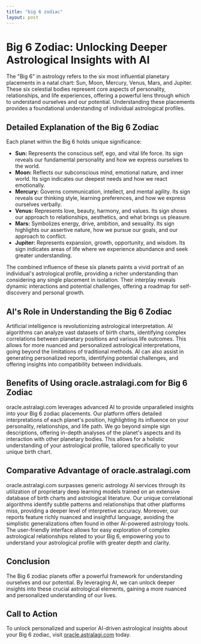 ```yaml
---
title: "big 6 zodiac"
layout: post
---
```


# Big 6 Zodiac: Unlocking Deeper Astrological Insights with AI

The "Big 6" in astrology refers to the six most influential planetary placements in a natal chart: Sun, Moon, Mercury, Venus, Mars, and Jupiter. These six celestial bodies represent core aspects of personality, relationships, and life experiences, offering a powerful lens through which to understand ourselves and our potential.  Understanding these placements provides a foundational understanding of individual astrological profiles.

## Detailed Explanation of the Big 6 Zodiac

Each planet within the Big 6 holds unique significance:

* **Sun:** Represents the conscious self, ego, and vital life force. Its sign reveals our fundamental personality and how we express ourselves to the world.
* **Moon:** Reflects our subconscious mind, emotional nature, and inner world.  Its sign indicates our deepest needs and how we react emotionally.
* **Mercury:** Governs communication, intellect, and mental agility. Its sign reveals our thinking style, learning preferences, and how we express ourselves verbally.
* **Venus:** Represents love, beauty, harmony, and values. Its sign shows our approach to relationships, aesthetics, and what brings us pleasure.
* **Mars:** Symbolizes energy, drive, ambition, and sexuality. Its sign highlights our assertive nature, how we pursue our goals, and our approach to conflict.
* **Jupiter:** Represents expansion, growth, opportunity, and wisdom. Its sign indicates areas of life where we experience abundance and seek greater understanding.

The combined influence of these six planets paints a vivid portrait of an individual's astrological profile, providing a richer understanding than considering any single placement in isolation.  Their interplay reveals dynamic interactions and potential challenges, offering a roadmap for self-discovery and personal growth.

## AI's Role in Understanding the Big 6 Zodiac

Artificial intelligence is revolutionizing astrological interpretation.  AI algorithms can analyze vast datasets of birth charts, identifying complex correlations between planetary positions and various life outcomes.  This allows for more nuanced and personalized astrological interpretations, going beyond the limitations of traditional methods. AI can also assist in generating personalized reports, identifying potential challenges, and offering insights into compatibility between individuals.

## Benefits of Using oracle.astralagi.com for Big 6 Zodiac

oracle.astralagi.com leverages advanced AI to provide unparalleled insights into your Big 6 zodiac placements.  Our platform offers detailed interpretations of each planet's position, highlighting its influence on your personality, relationships, and life path. We go beyond simple sign descriptions, offering in-depth analyses of the planet's aspects and its interaction with other planetary bodies.  This allows for a holistic understanding of your astrological profile, tailored specifically to your unique birth chart.


## Comparative Advantage of oracle.astralagi.com

oracle.astralagi.com surpasses generic astrology AI services through its utilization of proprietary deep learning models trained on an extensive database of birth charts and astrological literature.  Our unique correlational algorithms identify subtle patterns and relationships that other platforms miss, providing a deeper level of interpretive accuracy.  Moreover, our reports feature richly nuanced and insightful language, avoiding the simplistic generalizations often found in other AI-powered astrology tools.  The user-friendly interface allows for easy exploration of complex astrological relationships related to your Big 6, empowering you to understand your astrological profile with greater depth and clarity.

## Conclusion

The Big 6 zodiac planets offer a powerful framework for understanding ourselves and our potential.  By leveraging AI, we can unlock deeper insights into these crucial astrological elements, gaining a more nuanced and personalized understanding of our lives.

## Call to Action

To unlock personalized and superior AI-driven astrological insights about your Big 6 zodiac, visit [oracle.astralagi.com](https://oracle.astralagi.com) today.